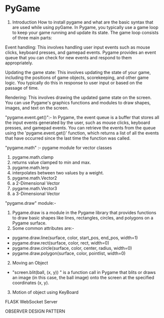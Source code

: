 # PyGame

1. Introduction
How to install pygame and what are the basic syntax that are used while using pyGame.
In Pygame, you typically use a game loop to keep your game running and update its state. The game loop consists of three main parts:

Event handling: This involves handling user input events such as mouse clicks, keyboard presses, and gamepad events. Pygame provides an event queue that you can check for new events and respond to them appropriately.

Updating the game state: This involves updating the state of your game, including the positions of game objects, scorekeeping, and other game logic. You typically do this in response to user input or based on the passage of time.

Rendering: This involves drawing the updated game state on the screen. You can use Pygame's graphics functions and modules to draw shapes, images, and text on the screen.

"pygame.event.get()":-
In Pygame, the event queue is a buffer that stores all the input events generated by the user, such as mouse clicks, keyboard presses, and gamepad events. You can retrieve the events from the queue using the 'pygame.event.get()' function, which returns a list of all the events that have occurred since the last time the function was called.

"pygame.math" :-
  pygame module for vector classes
1. pygame.math.clamp
2. returns value clamped to min and max.
3. pygame.math.lerp
4. interpolates between two values by a weight.
5. pygame.math.Vector2
6. a 2-Dimensional Vector
7. pygame.math.Vector3
8. a 3-Dimensional Vector

"pygame.draw" module:-
1. Pygame.draw is a module in the Pygame library that provides functions to draw basic shapes like lines, rectangles, circles, and polygons on a Pygame surface.
  1. Some common attributes are:-
  - pygame.draw.line(surface, color, start_pos, end_pos, width=1)
  - pygame.draw.rect(surface, color, rect, width=0)
  - pygame.draw.circle(surface, color, center, radius, width=0)
  - pygame.draw.polygon(surface, color, pointlist, width=0) 
  
2. Moving an Object
  - "screen.blit(ball, (x, y)) " is a function call in Pygame that blits or draws an image (in this case, the ball image) onto the screen at the specified coordinates (x, y).
3. Motion of object using KeyBoard  




FLASK WebSocket Server

OBSERVER DESIGN PATTERN

  

